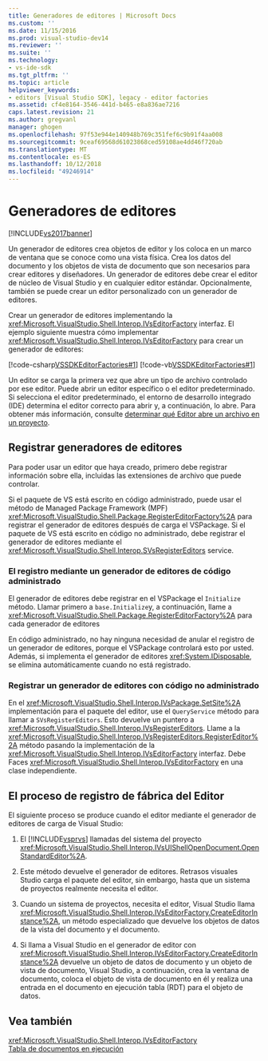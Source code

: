 ```yaml
---
title: Generadores de editores | Microsoft Docs
ms.custom: ''
ms.date: 11/15/2016
ms.prod: visual-studio-dev14
ms.reviewer: ''
ms.suite: ''
ms.technology:
- vs-ide-sdk
ms.tgt_pltfrm: ''
ms.topic: article
helpviewer_keywords:
- editors [Visual Studio SDK], legacy - editor factories
ms.assetid: cf4e8164-3546-441d-b465-e8a836ae7216
caps.latest.revision: 21
ms.author: gregvanl
manager: ghogen
ms.openlocfilehash: 97f53e944e140948b769c351fef6c9b91f4aa008
ms.sourcegitcommit: 9ceaf69568d61023868ced59108ae4dd46f720ab
ms.translationtype: MT
ms.contentlocale: es-ES
ms.lasthandoff: 10/12/2018
ms.locfileid: "49246914"
---
```

# <a name="editor-factories"></a>Generadores de editores
[!INCLUDE[vs2017banner](../includes/vs2017banner.md)]

Un generador de editores crea objetos de editor y los coloca en un marco de ventana que se conoce como una vista física. Crea los datos del documento y los objetos de vista de documento que son necesarios para crear editores y diseñadores. Un generador de editores debe crear el editor de núcleo de Visual Studio y en cualquier editor estándar. Opcionalmente, también se puede crear un editor personalizado con un generador de editores.  
  
 Crear un generador de editores implementando la <xref:Microsoft.VisualStudio.Shell.Interop.IVsEditorFactory> interfaz. El ejemplo siguiente muestra cómo implementar <xref:Microsoft.VisualStudio.Shell.Interop.IVsEditorFactory> para crear un generador de editores:  
  
 [!code-csharp[VSSDKEditorFactories#1](../snippets/csharp/VS_Snippets_VSSDK/vssdkeditorfactories/cs/vssdkeditorfactoriespackage.cs#1)]
 [!code-vb[VSSDKEditorFactories#1](../snippets/visualbasic/VS_Snippets_VSSDK/vssdkeditorfactories/vb/vssdkeditorfactoriespackage.vb#1)]  
  
 Un editor se carga la primera vez que abre un tipo de archivo controlado por ese editor. Puede abrir un editor específico o el editor predeterminado. Si selecciona el editor predeterminado, el entorno de desarrollo integrado (IDE) determina el editor correcto para abrir y, a continuación, lo abre. Para obtener más información, consulte [determinar qué Editor abre un archivo en un proyecto](../extensibility/internals/determining-which-editor-opens-a-file-in-a-project.md).  
  
## <a name="registering-editor-factories"></a>Registrar generadores de editores  
 Para poder usar un editor que haya creado, primero debe registrar información sobre ella, incluidas las extensiones de archivo que puede controlar.  
  
 Si el paquete de VS está escrito en código administrado, puede usar el método de Managed Package Framework (MPF) <xref:Microsoft.VisualStudio.Shell.Package.RegisterEditorFactory%2A> para registrar el generador de editores después de carga el VSPackage. Si el paquete de VS está escrito en código no administrado, debe registrar el generador de editores mediante el <xref:Microsoft.VisualStudio.Shell.Interop.SVsRegisterEditors> service.  
  
### <a name="registering-an-editor-factory-by-using-managed-code"></a>El registro mediante un generador de editores de código administrado  
 El generador de editores debe registrar en el VSPackage el `Initialize` método. Llamar primero a `base.Initialize`y, a continuación, llame a <xref:Microsoft.VisualStudio.Shell.Package.RegisterEditorFactory%2A> para cada generador de editores  
  
 En código administrado, no hay ninguna necesidad de anular el registro de un generador de editores, porque el VSPackage controlará esto por usted. Además, si implementa el generador de editores <xref:System.IDisposable>, se elimina automáticamente cuando no está registrado.  
  
### <a name="registering-an-editor-factory-by-using-unmanaged-code"></a>Registrar un generador de editores con código no administrado  
 En el <xref:Microsoft.VisualStudio.Shell.Interop.IVsPackage.SetSite%2A> implementación para el paquete del editor, use el `QueryService` método para llamar a `SVsRegisterEditors`. Esto devuelve un puntero a <xref:Microsoft.VisualStudio.Shell.Interop.IVsRegisterEditors>. Llame a la <xref:Microsoft.VisualStudio.Shell.Interop.IVsRegisterEditors.RegisterEditor%2A> método pasando la implementación de la <xref:Microsoft.VisualStudio.Shell.Interop.IVsEditorFactory> interfaz. Debe Faces <xref:Microsoft.VisualStudio.Shell.Interop.IVsEditorFactory> en una clase independiente.  
  
## <a name="the-editor-factory-registration-process"></a>El proceso de registro de fábrica del Editor  
 El siguiente proceso se produce cuando el editor mediante el generador de editores de carga de Visual Studio:  
  
1.  El [!INCLUDE[vsprvs](../includes/vsprvs-md.md)] llamadas del sistema del proyecto <xref:Microsoft.VisualStudio.Shell.Interop.IVsUIShellOpenDocument.OpenStandardEditor%2A>.  
  
2.  Este método devuelve el generador de editores. Retrasos visuales Studio carga el paquete del editor, sin embargo, hasta que un sistema de proyectos realmente necesita el editor.  
  
3.  Cuando un sistema de proyectos, necesita el editor, Visual Studio llama <xref:Microsoft.VisualStudio.Shell.Interop.IVsEditorFactory.CreateEditorInstance%2A>, un método especializado que devuelve los objetos de datos de la vista del documento y el documento.  
  
4.  Si llama a Visual Studio en el generador de editor con <xref:Microsoft.VisualStudio.Shell.Interop.IVsEditorFactory.CreateEditorInstance%2A> devuelve un objeto de datos de documento y un objeto de vista de documento, Visual Studio, a continuación, crea la ventana de documento, coloca el objeto de vista de documento en él y realiza una entrada en el documento en ejecución tabla (RDT) para el objeto de datos.  
  
## <a name="see-also"></a>Vea también  
 <xref:Microsoft.VisualStudio.Shell.Interop.IVsEditorFactory>   
 [Tabla de documentos en ejecución](../extensibility/internals/running-document-table.md)

